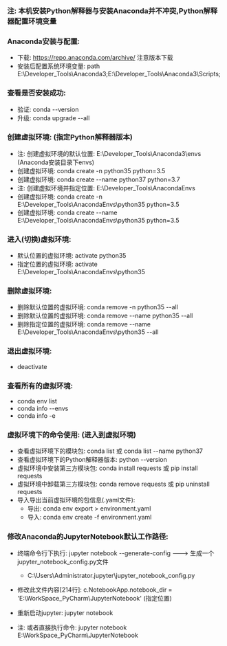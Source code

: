 ### 注: 本机安装Python解释器与安装Anaconda并不冲突,Python解释器配置环境变量

### Anaconda安装与配置:
- 下载: https://repo.anaconda.com/archive/  注意版本下载
- 安装后配置系统环境变量: path E:\Developer_Tools\Anaconda3;E:\Developer_Tools\Anaconda3\Scripts;

### 查看是否安装成功:
- 验证: conda --version
- 升级: conda upgrade --all

### 创建虚拟环境: (指定Python解释器版本)
- 注: 创建虚拟环境的默认位置: E:\Developer_Tools\Anaconda3\envs (Anaconda安装目录下envs)
- 创建虚拟环境: conda create -n python35 python=3.5
- 创建虚拟环境: conda create --name python37 python=3.7
- 注: 创建虚拟环境并指定位置: E:\Developer_Tools\AnacondaEnvs
- 创建虚拟环境: conda create -n E:\Developer_Tools\AnacondaEnvs\python35 python=3.5
- 创建虚拟环境: conda create --name E:\Developer_Tools\AnacondaEnvs\python35 python=3.5

### 进入(切换)虚拟环境:
- 默认位置的虚拟环境: activate python35
- 指定位置的虚拟环境: activate E:\Developer_Tools\AnacondaEnvs\python35

### 删除虚拟环境:
- 删除默认位置的虚拟环境: conda remove -n python35 --all
- 删除默认位置的虚拟环境: conda remove --name python35 --all
- 删除指定位置的虚拟环境: conda remove --name E:\Developer_Tools\AnacondaEnvs\python35 --all

### 退出虚拟环境:
- deactivate

### 查看所有的虚拟环境:
- conda env list
- conda info --envs
- conda info -e

### 虚拟环境下的命令使用: (进入到虚拟环境)
- 查看虚拟环境下的模块包: conda list 或 conda list --name python37
- 查看虚拟环境下的Python解释器版本: python --version
- 虚拟环境中安装第三方模块包: conda install requests 或 pip install requests
- 虚拟环境中卸载第三方模块包: conda remove requests 或 pip uninstall requests
- 导入导出当前虚拟环境的包信息(.yaml文件):
    - 导出: conda env export > environment.yaml
    - 导入: conda env create -f environment.yaml

### 修改Anaconda的JupyterNotebook默认工作路径:
- 终端命令行下执行: jupyter notebook --generate-config ---> 生成一个 jupyter_notebook_config.py文件
    - C:\Users\Administrator\.jupyter\jupyter_notebook_config.py
- 修改此文件内容[214行]: c.NotebookApp.notebook_dir = 'E:\WorkSpace_PyCharm\JupyterNotebook' (指定位置)
- 重新启动jupyter: jupyter notebook

- 注: 或者直接执行命令: jupyter notebook E:\WorkSpace_PyCharm\JupyterNotebook


